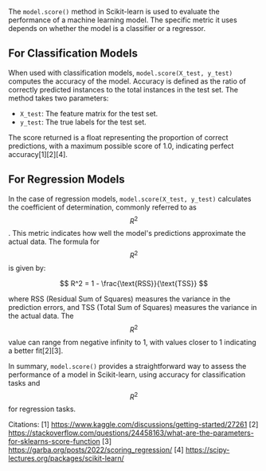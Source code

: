 The `model.score()` method in Scikit-learn is used to evaluate the performance of a machine learning model. The specific metric it uses depends on whether the model is a classifier or a regressor.

## For Classification Models

When used with classification models, `model.score(X_test, y_test)` computes the accuracy of the model. Accuracy is defined as the ratio of correctly predicted instances to the total instances in the test set. The method takes two parameters:

- `X_test`: The feature matrix for the test set.
- `y_test`: The true labels for the test set.

The score returned is a float representing the proportion of correct predictions, with a maximum possible score of 1.0, indicating perfect accuracy[1][2][4].

## For Regression Models

In the case of regression models, `model.score(X_test, y_test)` calculates the coefficient of determination, commonly referred to as $$ R^2 $$. This metric indicates how well the model's predictions approximate the actual data. The formula for $$ R^2 $$ is given by:

$$
R^2 = 1 - \frac{\text{RSS}}{\text{TSS}}
$$

where RSS (Residual Sum of Squares) measures the variance in the prediction errors, and TSS (Total Sum of Squares) measures the variance in the actual data. The $$ R^2 $$ value can range from negative infinity to 1, with values closer to 1 indicating a better fit[2][3].

In summary, `model.score()` provides a straightforward way to assess the performance of a model in Scikit-learn, using accuracy for classification tasks and $$ R^2 $$ for regression tasks.

Citations:
[1] https://www.kaggle.com/discussions/getting-started/27261
[2] https://stackoverflow.com/questions/24458163/what-are-the-parameters-for-sklearns-score-function
[3] https://garba.org/posts/2022/scoring_regression/
[4] https://scipy-lectures.org/packages/scikit-learn/